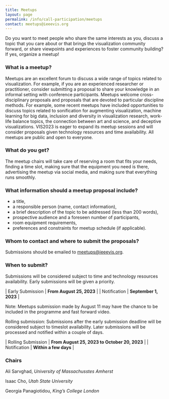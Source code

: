 ```yaml
---
title: Meetups
layout: page
permalink: /info/call-participation/meetups
contact: meetups@ieeevis.org
---
```


Do you want to meet people who share the same interests as you, discuss a topic that you care about or that brings the visualization community forward, or share viewpoints and experiences to foster community building? If yes, organize a meetup!



### What is a meetup?

Meetups are an excellent forum to discuss a wide range of topics related to visualization. For example, if you are an experienced researcher or practitioner, consider submitting a proposal to share your knowledge in an informal setting with conference participants. Meetups welcome cross-disciplinary proposals and proposals that are devoted to particular discipline methods. For example, some recent meetups have included opportunities to discuss topics related to sonification for augmenting visualization, machine learning for big data, inclusion and diversity in visualization research, work-life balance topics, the connection between art and science, and deceptive visualizations. VIS2023 is eager to expand its meetup sessions and will consider proposals given technology resources and time availability. All meetups are public and open to everyone.



### What do you get?

The meetup chairs will take care of reserving a room that fits your needs, finding a time slot, making sure that the equipment you need is there, advertising the meetup via social media, and making sure that everything runs smoothly.



### What information should a meetup proposal include?

* a title,
* a responsible person (name, contact information),
* a brief description of the topic to be addressed (less than 200 words),
* prospective audience and a foreseen number of participants,
* room equipment requirements,
* preferences and constraints for meetup schedule (if applicable). 



### Whom to contact and where to submit the proposals?

Submissions should be emailed to
[meetups@ieeevis.org](mailto:meetups@ieeevis.org).



### When to submit?

Submissions will be considered subject to time and technology resources availability. Early submissions will be given a priority.

| Early  Submission | **From August 25, 2023** | 
| Notification |  **September 1, 2023** |

Note: Meetups submission made by August 11 may have the chance to be included in the programme and fast forward video.

Rolling submission: Submissions after the early submission deadline will be considered subject to timeslot availability. Later submissions will be processed and notified within a couple of days.

| Rolling Submission | **From August 25, 2023 to October 20, 2023** | 
| Notification | **Within a few days** |



### Chairs

Ali Sarvghad, *University of Massachusstes Amherst*

Isaac Cho, *Utah State University*

Georgia Panagiotidou,	*King’s College London*


